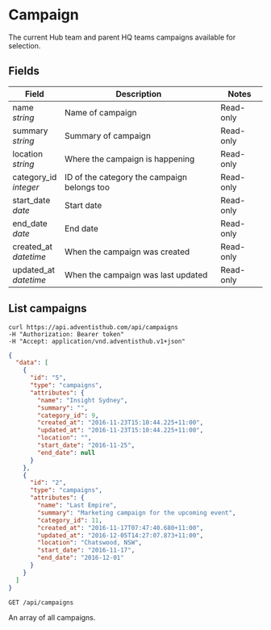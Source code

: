 # Campaign

The current Hub team and parent HQ teams campaigns available for selection.

## Fields

Field | Description | Notes
----- | ----------- | -----
name<br> *string* | Name of campaign | Read-only
summary<br> *string* | Summary of campaign | Read-only
location<br> *string* | Where the campaign is happening | Read-only
category_id<br>*integer* | ID of the category the campaign belongs too | Read-only
start_date<br>*date* | Start date | Read-only
end_date<br>*date* | End date | Read-only
created_at<br> *datetime* | When the campaign was created | Read-only
updated_at<br> *datetime* | When the campaign was last updated | Read-only


## List campaigns
```shell
curl https://api.adventisthub.com/api/campaigns
-H "Authorization: Bearer token"
-H "Accept: application/vnd.adventisthub.v1+json"
```
```json
{
  "data": [
    {
      "id": "5",
      "type": "campaigns",
      "attributes": {
        "name": "Insight Sydney",
        "summary": "",
        "category_id": 9,
        "created_at": "2016-11-23T15:10:44.225+11:00",
        "updated_at": "2016-11-23T15:10:44.225+11:00",
        "location": "",
        "start_date": "2016-11-25",
        "end_date": null
      }
    },
    {
      "id": "2",
      "type": "campaigns",
      "attributes": {
        "name": "Last Empire",
        "summary": "Marketing campaign for the upcoming event",
        "category_id": 11,
        "created_at": "2016-11-17T07:47:40.680+11:00",
        "updated_at": "2016-12-05T14:27:07.873+11:00",
        "location": "Chatswood, NSW",
        "start_date": "2016-11-17",
        "end_date": "2016-12-01"
      }
    }
  ]
}
```

`GET /api/campaigns`

An array of all campaigns.